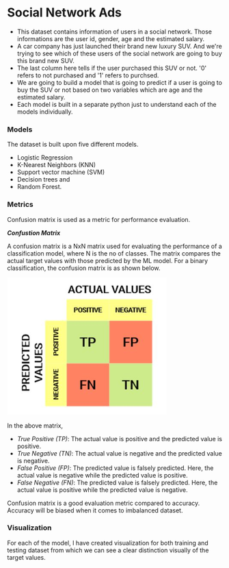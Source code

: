 # Social Network Ads

* This dataset contains information of users in a social network. Those informations are the user id, gender, age and the estimated salary. 
* A car company has just launched their brand new luxury SUV. And we're trying to see which of these users of the social network are going to buy this brand new SUV.
* The last column here tells if the user purchased this SUV or not. '0' refers to not purchased and '1' refers to purchsed. 
* We are going to build a model that is going to predict if a user is going to buy the SUV or not based on two variables which are age and the estimated salary.
* Each model is built in a separate python just to understand each of the models individually. 

### Models
The dataset is built upon five different models.
* Logistic Regression
* K-Nearest Neighbors (KNN) 
* Support vector machine (SVM) 
* Decision trees and 
* Random Forest.

### Metrics
Confusion matrix is used as a metric for performance evaluation.

***Confustion Matrix***

A confusion matrix is a NxN matrix used for evaluating the performance of a classification model, where N is the no of classes. 
The matrix compares the actual target values with those predicted by the ML model. For a binary classification, the confusion matrix is as shown below.

![alt text](https://github.com/rasunag27/ML_Projects/blob/main/Social_network_ads/confusion_matrix.JPG?raw=true)

In the above matrix,

* *True Positive (TP)*: The actual value is positive and the predicted value is positive.
* *True Negative (TN)*: The actual value is negative and the predicted value is negative.
* *False Positive (FP)*: The predicted value is falsely predicted. Here, the actual value is negative while the predicted value is positive.
* *False Negative (FN)*: The predicted value is falsely predicted. Here, the actual value is positive while the predicted value is negative.

Confusion matrix is a good evaluation metric compared to accuracy. Accuracy will be biased when it comes to imbalanced dataset.

### Visualization
For each of the model, I have created visualization for both training and testing dataset from which we can see a clear distinction visually of the target values.
